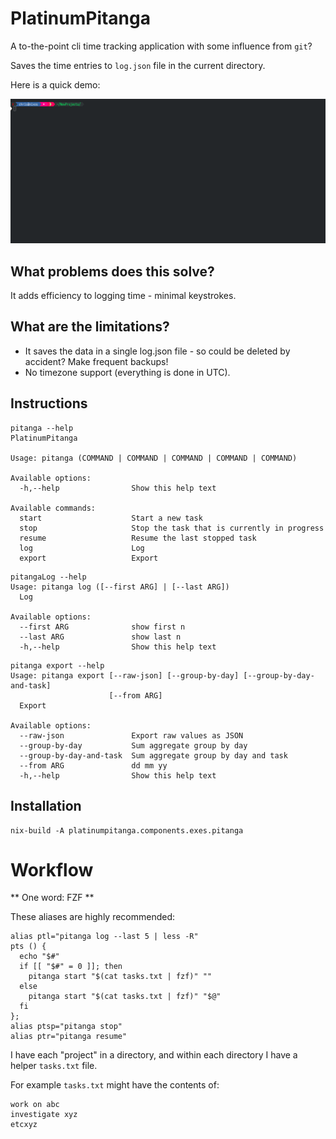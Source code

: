 # PlatinumPitanga

A to-the-point cli time tracking application with some influence from `git`?

Saves the time entries to `log.json` file in the current directory. 

Here is a quick demo:

![Alt Text](./demo.gif)

## What problems does this solve?

It adds efficiency to logging time - minimal keystrokes.

## What are the limitations?

- It saves the data in a single log.json file - so could be deleted by accident? Make frequent backups!
- No timezone support (everything is done in UTC).

## Instructions

```
pitanga --help
PlatinumPitanga

Usage: pitanga (COMMAND | COMMAND | COMMAND | COMMAND | COMMAND)

Available options:
  -h,--help                Show this help text

Available commands:
  start                    Start a new task
  stop                     Stop the task that is currently in progress
  resume                   Resume the last stopped task
  log                      Log
  export                   Export
```

```
pitangaLog --help 
Usage: pitanga log ([--first ARG] | [--last ARG])
  Log

Available options:
  --first ARG              show first n
  --last ARG               show last n
  -h,--help                Show this help text

```

```
pitanga export --help
Usage: pitanga export [--raw-json] [--group-by-day] [--group-by-day-and-task]
                      [--from ARG]
  Export

Available options:
  --raw-json               Export raw values as JSON
  --group-by-day           Sum aggregate group by day
  --group-by-day-and-task  Sum aggregate group by day and task
  --from ARG               dd mm yy
  -h,--help                Show this help text

```

## Installation

```
nix-build -A platinumpitanga.components.exes.pitanga
```


# Workflow 

** One word: FZF **

These aliases are highly recommended:
```
alias ptl="pitanga log --last 5 | less -R"
pts () {
  echo "$#"
  if [[ "$#" = 0 ]]; then
    pitanga start "$(cat tasks.txt | fzf)" ""
  else
    pitanga start "$(cat tasks.txt | fzf)" "$@"
  fi
};
alias ptsp="pitanga stop"
alias ptr="pitanga resume"
```

I have each "project" in a directory, and within each directory I have a helper `tasks.txt` file.

For example `tasks.txt` might have the contents of:

```
work on abc
investigate xyz
etcxyz
```
